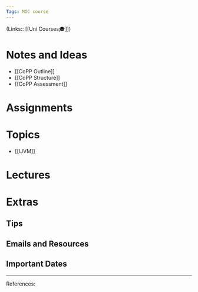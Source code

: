 ```yaml
---
Tags: MOC course
---
```

(Links:: [[Uni Courses🎓]])
# Notes and Ideas
- [[CoPP Outline]]
- [[CoPP Structure]]
- [[CoPP Assessment]]
# Assignments
# Topics
- [[IJVM]]
# Lectures
# Extras
## Tips
## Emails and Resources
## Important Dates
___
References:
